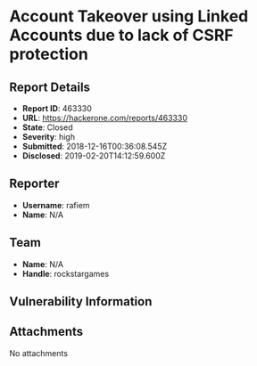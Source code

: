 # Account Takeover using Linked Accounts due to lack of CSRF protection

## Report Details
- **Report ID**: 463330
- **URL**: https://hackerone.com/reports/463330
- **State**: Closed
- **Severity**: high
- **Submitted**: 2018-12-16T00:36:08.545Z
- **Disclosed**: 2019-02-20T14:12:59.600Z

## Reporter
- **Username**: rafiem
- **Name**: N/A

## Team
- **Name**: N/A
- **Handle**: rockstargames

## Vulnerability Information


## Attachments
No attachments
